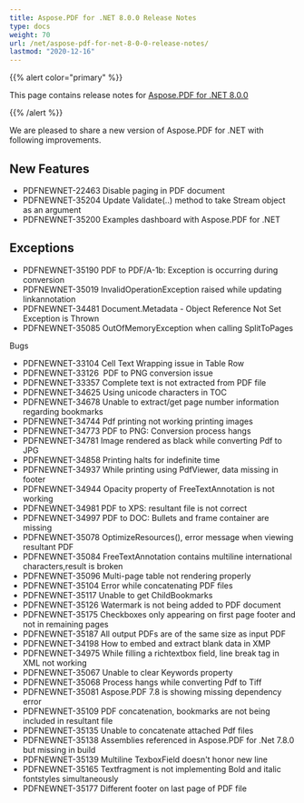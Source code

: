 ```yaml
---
title: Aspose.PDF for .NET 8.0.0 Release Notes
type: docs
weight: 70
url: /net/aspose-pdf-for-net-8-0-0-release-notes/
lastmod: "2020-12-16"
---
```


{{% alert color="primary" %}} 

This page contains release notes for [Aspose.PDF for .NET 8.0.0](http://www.aspose.com/downloads/pdf/net/new-releases/aspose.pdf-for-.net-8.0.0/)

{{% /alert %}} 

We are pleased to share a new version of Aspose.PDF for .NET with following improvements.
## **New Features**
- PDFNEWNET-22463 Disable paging in PDF document
- PDFNEWNET-35204 Update Validate(..) method to take Stream object as an argument
- PDFNEWNET-35200 Examples dashboard with Aspose.PDF for .NET
## **Exceptions**
- PDFNEWNET-35190 PDF to PDF/A-1b: Exception is occurring during conversion
- PDFNEWNET-35019 InvalidOperationException raised while updating linkannotation
- PDFNEWNET-34481 Document.Metadata - Object Reference Not Set Exception is Thrown
- PDFNEWNET-35085 OutOfMemoryException when calling SplitToPages

Bugs

- PDFNEWNET-33104 Cell Text Wrapping issue in Table Row
- PDFNEWNET-33126  PDF to PNG conversion issue
- PDFNEWNET-33357 Complete text is not extracted from PDF file
- PDFNEWNET-34625 Using unicode characters in TOC
- PDFNEWNET-34678 Unable to extract/get page number information regarding bookmarks
- PDFNEWNET-34744 Pdf printing not working printing images
- PDFNEWNET-34773 PDF to PNG: Conversion process hangs
- PDFNEWNET-34781 Image rendered as black while converting Pdf to JPG
- PDFNEWNET-34858 Printing halts for indefinite time
- PDFNEWNET-34937 While printing using PdfViewer, data missing in footer
- PDFNEWNET-34944 Opacity property of FreeTextAnnotation is not working
- PDFNEWNET-34981 PDF to XPS: resultant file is not correct
- PDFNEWNET-34997 PDF to DOC: Bullets and frame container are missing
- PDFNEWNET-35078 OptimizeResources(), error message when viewing resultant PDF
- PDFNEWNET-35084 FreeTextAnnotation contains multiline international characters,result is broken
- PDFNEWNET-35096 Multi-page table not rendering properly
- PDFNEWNET-35104 Error while concatenating PDF files
- PDFNEWNET-35117 Unable to get ChildBookmarks
- PDFNEWNET-35126 Watermark is not being added to PDF document
- PDFNEWNET-35175 Checkboxes only appearing on first page footer and not in remaining pages
- PDFNEWNET-35187 All output PDFs are of the same size as input PDF
- PDFNEWNET-34198 How to embed and extract blank data in XMP
- PDFNEWNET-34975 While filling a richtextbox field, line break tag in XML not working
- PDFNEWNET-35067 Unable to clear Keywords property
- PDFNEWNET-35068 Process hangs while converting Pdf to Tiff
- PDFNEWNET-35081 Aspose.PDF 7.8 is showing missing dependency error
- PDFNEWNET-35109 PDF concatenation, bookmarks are not being included in resultant file
- PDFNEWNET-35135 Unable to concatenate attached Pdf files
- PDFNEWNET-35138 Assemblies referenced in Aspose.PDF for .Net 7.8.0 but missing in build
- PDFNEWNET-35139 Multiline TexboxField doesn't honor new line
- PDFNEWNET-35165 Textfragment is not implementing Bold and italic fontstyles simultaneously
- PDFNEWNET-35177 Different footer on last page of PDF file
